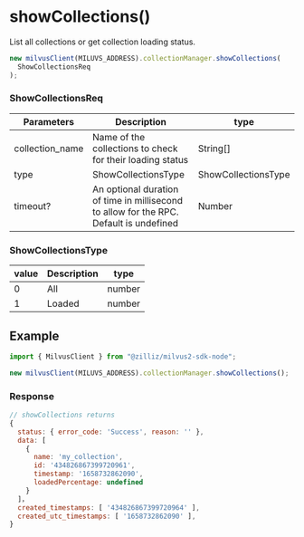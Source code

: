 # showCollections()

List all collections or get collection loading status.

```javascript
new milvusClient(MILUVS_ADDRESS).collectionManager.showCollections(
  ShowCollectionsReq
);
```

### ShowCollectionsReq

| Parameters      | Description                                                                            | type                |
| --------------- | -------------------------------------------------------------------------------------- | ------------------- |
| collection_name | Name of the collections to check for their loading status                              | String[]            |
| type            | ShowCollectionsType                                                                    | ShowCollectionsType |
| timeout?        | An optional duration of time in millisecond to allow for the RPC. Default is undefined | Number              |

### ShowCollectionsType

| value | Description | type   |
| ----- | ----------- | ------ |
| 0     | All         | number |
| 1     | Loaded      | number |

## Example

```javascript
import { MilvusClient } from "@zilliz/milvus2-sdk-node";

new milvusClient(MILUVS_ADDRESS).collectionManager.showCollections();
```

### Response

```javascript
// showCollections returns
{
  status: { error_code: 'Success', reason: '' },
  data: [
    {
      name: 'my_collection',
      id: '434826867399720961',
      timestamp: '1658732862090',
      loadedPercentage: undefined
    }
  ]，
  created_timestamps: [ '434826867399720964' ],
  created_utc_timestamps: [ '1658732862090' ],
}
```
